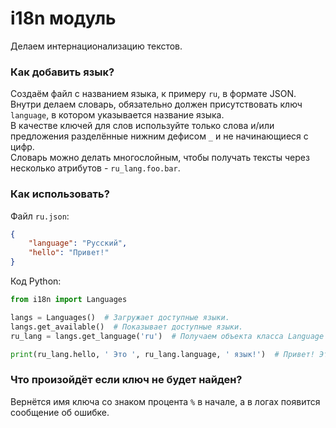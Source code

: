 # i18n модуль
Делаем интернационализацию текстов.

### Как добавить язык?
Создаём файл с названием языка, к примеру `ru`, в формате JSON.  
Внутри делаем словарь, обязательно должен присутствовать ключ `language`, в котором указывается название языка.  
В качестве ключей для слов используйте только слова и/или предложения разделённые нижним дефисом `_` и не начинающиеся с цифр.  
Словарь можно делать многослойным, чтобы получать тексты через несколько атрибутов - `ru_lang.foo.bar`.

### Как использовать?
Файл `ru.json`:
```json
{
    "language": "Русский",
    "hello": "Привет!"
}
```

Код Python:
```py
from i18n import Languages

langs = Languages()  # Загружает доступные языки.
langs.get_available()  # Показывает доступные языки.
ru_lang = langs.get_language('ru')  # Получаем объекта класса Language русского языка.

print(ru_lang.hello, ' Это ', ru_lang.language, ' язык!')  # Привет! Это Русский язык!
```


### Что произойдёт если ключ не будет найден?
Вернётся имя ключа со знаком процента `%` в начале, а в логах появится сообщение об ошибке.
